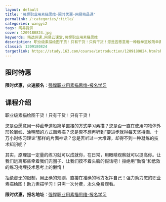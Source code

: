 ```yaml
---
layout: default
title: '强悍职业用素描思维-限时优惠-网易精品课'
permalink: /:categories/:title/
categories: wangyi2
tags: 网易提供
cover: 1209180824.jpg
keywords: 精选网课,网易云课堂,强悍职业用素描思维
description: 职业级素描绘图干货！只有干货！只有干货！您是否愿意用一种截拳道般简单直接的方式学习素描？您是否一直在使用勾物体外形轮廓线
classid: 1209180824
targetlink: https://study.163.com/course/introduction/1209180824.htm?share=1&shareId=1025206652&utm_campaign=share&utm_medium=iphoneShare&utm_source=&utm_u=1025206652
---
```


## 限时特惠

**限时优惠，火速报名**：[强悍职业用素描思维-报名学习](https://study.163.com/course/introduction/1209180824.htm?share=1&shareId=1025206652&utm_campaign=share&utm_medium=iphoneShare&utm_source=&utm_u=1025206652)

## 课程介绍

职业级素描绘图干货！只有干货！只有干货！

您是否愿意用一种截拳道般简单直接的方式学习素描？您是否一直在使用勾物体外形轮廓线、涂明暗的方式画素描？您是否不想再听到“要进步就得每天坚持画、十万小时练习理论”那样的片面神话？您是否听过一大堆课，却得不到一种凝练的技术知识呢？

其实，原理加一定量的练习就可以成就你，在日常，用眼睛观察就可以提高你。让我们远离那些牵着我们兜圈子、让我们摸不着头脑的假话吧！拒绝用“勤奋”和低效的练习掩埋技术思考上的懒惰！

拒绝虚无的限制，用正确的规则，直接在准确的地方发挥自己！强力助力您的职业素描绘图！助力素描学习！只需一次付费，永久免费观看。

**限时优惠，报名地址**：[强悍职业用素描思维-报名学习](https://study.163.com/course/introduction/1209180824.htm?share=1&shareId=1025206652&utm_campaign=share&utm_medium=iphoneShare&utm_source=&utm_u=1025206652)

